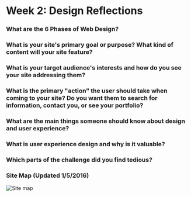 # Week 2: Design Reflections

### What are the 6 Phases of Web Design? ###

### What is your site's primary goal or purpose? What kind of content will your site feature? ###

### What is your target audience's interests and how do you see your site addressing them? ###

### What is the primary "action" the user should take when coming to your site? Do you want them to search for information, contact you, or see your portfolio? ###

### What are the main things someone should know about design and user experience? ###

### What is user experience design and why is it valuable? ###

### Which parts of the challenge did you find tedious? ###


### Site Map (Updated 1/5/2016)
![Site map](/imgs/site-map.PNG)
